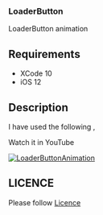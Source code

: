### LoaderButton

LoaderButton animation

## Requirements

 - XCode 10 
 - iOS 12

## Description


 I have used the following ,

  
  Watch it in YouTube 

  [![LoaderButtonAnimation]()](https://youtu.be/8DNtAIDTvhI)


## LICENCE

  Please follow [Licence](https://github.com/AnanthaKrish/SwiftAnimations/blob/master/LICENSE)